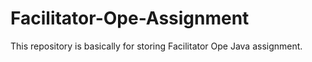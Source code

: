 # Facilitator-Ope-Assignment
This repository is basically for storing Facilitator Ope Java assignment.
